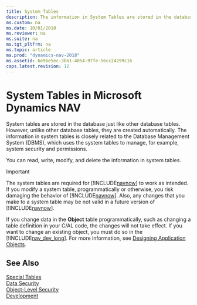 ```yaml
---
title: System Tables 
description: The information in System Tables are stored in the database, closely related to DBMS, which uses to manage system security and permissions.
ms.custom: na
ms.date: 10/01/2018
ms.reviewer: na
ms.suite: na
ms.tgt_pltfrm: na
ms.topic: article
ms.prod: "dynamics-nav-2018"
ms.assetid: 6e9be5ec-3b61-4054-97fe-56cc24299c16
caps.latest.revision: 12
---
```

# System Tables in Microsoft Dynamics NAV
System tables are stored in the database just like other database tables. However, unlike other database tables, they are created automatically. The information in system tables is closely related to the Database Management System \(DBMS\), which uses the system tables to manage, for example, system security and permissions.  
  
 You can read, write, modify, and delete the information in system tables.  
  
> [!IMPORTANT]  
>  The system tables are required for [!INCLUDE[navnow](includes/navnow_md.md)] to work as intended. If you modify a system table, programmatically or otherwise, you risk damaging the behavior of [!INCLUDE[navnow](includes/navnow_md.md)]. Also, any changes that you make to a system table may be not valid in a future version of [!INCLUDE[navnow](includes/navnow_md.md)].  
  
 If you change data in the **Object** table programmatically, such as changing a table definition in your C/AL code, the changes will not take effect. If you want to change an existing object, you must do so in the [!INCLUDE[nav_dev_long](includes/nav_dev_long_md.md)]. For more information, see [Designing Application Objects](Designing-Application-Objects.md).  
  
## See Also  
 [Special Tables](Special-Tables.md)   
 [Data Security](Data-Security.md)   
 [Object-Level Security](Object-Level-Security.md)   
 [Development](Development.md)
